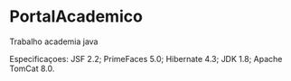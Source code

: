 PortalAcademico
===============

Trabalho academia java


Especificaçoes:
  JSF 2.2;
  PrimeFaces 5.0;
  Hibernate 4.3;
  JDK 1.8;
  Apache TomCat 8.0.
